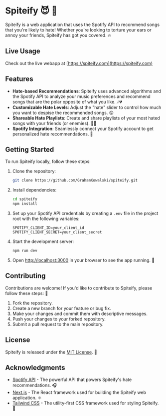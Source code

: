 # Spiteify 😈 🎵

Spiteify is a web application that uses the Spotify API to recommend songs that you're likely to hate! Whether you're looking to torture your ears or annoy your friends, Spiteify has got you covered. 🔥

## Live Usage

Check out the live webapp at [https://spiteify.com](https://spiteify.com)

## Features

- **Hate-based Recommendations**: Spiteify uses advanced algorithms and the Spotify API to analyze your music preferences and recommend songs that are the polar opposite of what you like. 🎶💔
- **Customizable Hate Levels**: Adjust the "hate" slider to control how much you want to despise the recommended songs. 😡
- **Shareable Hate Playlists**: Create and share playlists of your most hated songs with your friends (or enemies). 👬👫
- **Spotify Integration**: Seamlessly connect your Spotify account to get personalized hate recommendations. 🔗

## Getting Started

To run Spiteify locally, follow these steps:

1. Clone the repository:

    ```bash
    git clone https://github.com/GrahamKowalski/spiteify.git
    ```

2. Install dependencies:

    ```bash
    cd spiteify
    npm install
    ```

3. Set up your Spotify API credentials by creating a `.env` file in the project root with the following variables:

    ```
    SPOTIFY_CLIENT_ID=your_client_id
    SPOTIFY_CLIENT_SECRET=your_client_secret
    ```

4. Start the development server:

    ```bash
    npm run dev
    ```

5. Open [http://localhost:3000](http://localhost:3000) in your browser to see the app running. 🚀

## Contributing

Contributions are welcome! If you'd like to contribute to Spiteify, please follow these steps: 🤝

1. Fork the repository.
2. Create a new branch for your feature or bug fix.
3. Make your changes and commit them with descriptive messages.
4. Push your changes to your forked repository.
5. Submit a pull request to the main repository.

## License

Spiteify is released under the [MIT License](https://opensource.org/licenses/MIT). 📜

## Acknowledgments

- [Spotify API](https://developer.spotify.com/documentation/web-api/) - The powerful API that powers Spiteify's hate recommendations. 🎧
- [Next.js](https://nextjs.org/) - The React framework used for building the Spiteify web application. ⚛️
- [Tailwind CSS](https://tailwindcss.com/) - The utility-first CSS framework used for styling Spiteify. 💅
